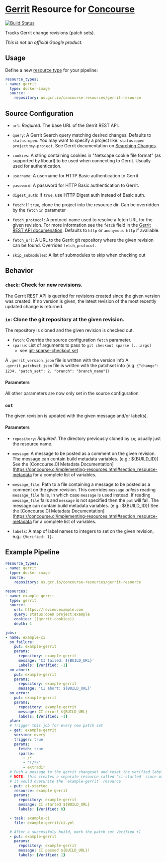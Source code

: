 # [Gerrit](https://www.gerritcodereview.com/) Resource for [Concourse](https://concourse.ci/)

[![Build Status](https://travis-ci.org/google/concourse-resources.svg?branch=master)](https://travis-ci.org/google/concourse-resources)

Tracks Gerrit change revisions (patch sets).

*This is not an official Google product.*

## Usage

Define a new [resource type](https://concourse.ci/configuring-resource-types.html)
for your pipeline:

``` yaml
resource_types:
- name: gerrit
  type: docker-image
  source:
    repository: us.gcr.io/concourse-resources/gerrit-resource
```

## Source Configuration

* `url`: *Required.* The base URL of the Gerrit REST API.

* `query`: A Gerrit Search query matching desired changes. Defaults to
  `status:open`. You may want to specify a project like:
  `status:open project:my-project`. See Gerrit documentation on
  [Searching Changes](https://gerrit-documentation.storage.googleapis.com/Documentation/2.14.2/user-search.html).

* `cookies`: A string containing cookies in "Netscape cookie file format" (as
  supported by libcurl) to be used when connecting to Gerrit.  Usually used for
  authentication.

* `username`: A username for HTTP Basic authentication to Gerrit.

* `password`: A password for HTTP Basic authentication to Gerrit.

* `digest_auth`: If `true`, use HTTP Digest auth instead of Basic auth.

* `fetch`: If `true`, clone the project into the resource dir. Can be overridden by the `fetch` `in` parameter

* `fetch_protocol`: A protocol name used to resolve a fetch URL for the given
  revision. For more information see the `fetch` field in the
  [Gerrit REST API documenation](https://gerrit-review.googlesource.com/Documentation/rest-api-changes.html#revision-info).
  Defaults to `http` or `anonymous http` if available.

* `fetch_url`: A URL to the Gerrit git repository where the given revision can
  be found. Overrides `fetch_protocol`.

* `skip_submodules`: A list of submodules to skip when checking out

## Behavior

### `check`: Check for new revisions.

The Gerrit REST API is queried for revisions created since the given version
was created. If no version is given, the latest revision of the most recently
updated change is returned.

### `in`: Clone the git repository at the given revision.

The repository is cloned and the given revision is checked out.

* `fetch`: Override the source configuration `fetch` parameter.
* `sparse`: List of arguments to pass to `git checkout sparse [...args]`
  * see [git-sparse-checkout set](https://git-scm.com/docs/git-sparse-checkout#Documentation/git-sparse-checkout.txt-set)

A `.gerrit_version.json` file is written with the version info
A `.gerrit_patchset.json` file is written with the patchset info (e.g. `{"change": 1234, "patch_set": 2, "branch": "branch_name"}`)

#### Parameters

All other parameters are now only set in the source configuration

### `out`

The given revision is updated with the given message and/or label(s).

#### Parameters

* `repository`: *Required.* The directory previously cloned by `in`; usually
  just the resource name.

* `message`: A message to be posted as a comment on the given revision.
  The message can contain build metadata variables. (e.g.: ${BUILD_ID})
  See the [Concourse.CI Metadata Documentation](https://concourse.ci/implementing-resources.html#section_resource-metadata
  for a complete list of variables.

* `message_file`: Path to a file containing a message to be posted as a comment
  on the given revision. This overrides `message` *unless* reading
  `message_file` fails, in which case `message` is used instead. If reading
  `message_file` fails and `message` is not specified then the `put` will fail.
  The message can contain build metadata variables. (e.g.: ${BUILD_ID})
  See the [Concourse.CI Metadata Documentation](https://concourse.ci/implementing-resources.html#section_resource-metadata
  for a complete list of variables.

* `labels`: A map of label names to integers to set on the given revision, e.g.:
  `{Verified: 1}`.

## Example Pipeline

``` yaml
resource_types:
- name: gerrit
  type: docker-image
  source:
    repository: us.gcr.io/concourse-resources/gerrit-resource

resources:
- name: example-gerrit
  type: gerrit
  source:
    url: https://review.example.com
    query: status:open project:example
    cookies: ((gerrit-cookies))
    depth: 1

jobs:
- name: example-ci
  on_failure:
    put: example-gerrit
    params:
      repository: example-gerrit
      message: 'CI failed: ${BUILD_URL}'
      Labels: {Verified: -1}
  on_abort:
    put: example-gerrit
    params:
      repository: example-gerrit
      message: 'CI abort: ${BUILD_URL}'
  on_error:
    put: example-gerrit
    params:
      repository: example-gerrit
      message: CI error! ${BUILD_URL}
      labels: {Verified: -1}
  plan:
  # Trigger this job for every new patch set
  - get: example-gerrit
    version: every
    trigger: true
    params:
      fetch: true
      sparse:
        - /*
        - '!/*/'
        - extradir
  # Push a message to the gerrit changeset and reset the verified label
  # NOTE: this creates a separate resource called 'ci-started' since otherwise
  # it would overwrite the `example-gerrit` resource
  - put: ci-started
    resource: example-gerrit
    params:
      repository: example-gerrit
      message: CI started ${BUILD_URL}
      labels: {Verified: 0}

  - task: example-ci
    file: example-gerrit/ci.yml

  # After a successfuly build, mark the patch set Verified +1
  - put: example-gerrit
    params:
      repository: example-gerrit
      message: CI passed ${BUILD_URL}!
      labels: {Verified: 1}
```
